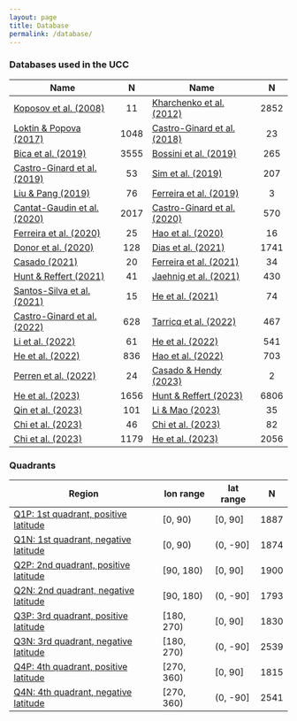 ```yaml
---
layout: page
title: Database
permalink: /database/
---
```


### Databases used in the UCC

| Name | N | Name | N |
| ---- | :-: | ---- | :-: |
| [Koposov et al. (2008)](https://ui.adsabs.harvard.edu/abs/2008A%26A...486..771K/abstract) | 11 | [Kharchenko et al. (2012)](https://ui.adsabs.harvard.edu/abs/2012A%26A...543A.156K) | 2852 |
| [Loktin & Popova (2017)](https://ui.adsabs.harvard.edu/abs/2017AstBu..72..257L/abstract) | 1048 | [Castro-Ginard et al. (2018)](https://ui.adsabs.harvard.edu/abs/2018A%26A...618A..59C/abstract) | 23 |
| [Bica et al. (2019)](https://ui.adsabs.harvard.edu/abs/2019AJ....157...12B/abstract) | 3555 | [Bossini et al. (2019)](https://ui.adsabs.harvard.edu/abs/2019A%26A...623A.108B/abstract) | 265 |
| [Castro-Ginard et al. (2019)](https://ui.adsabs.harvard.edu/abs/2019A%26A...627A..35C/abstract) | 53 | [Sim et al. (2019)](https://ui.adsabs.harvard.edu/abs/2019JKAS...52..145S/abstract) | 207 |
| [Liu & Pang (2019)](https://ui.adsabs.harvard.edu/abs/2019ApJS..245...32L/abstract) | 76 | [Ferreira et al. (2019)](https://ui.adsabs.harvard.edu/abs/2019MNRAS.483.5508F/abstract) | 3 |
| [Cantat-Gaudin et al. (2020)](https://ui.adsabs.harvard.edu/abs/2020A%26A...640A...1C) | 2017 | [Castro-Ginard et al. (2020)](https://ui.adsabs.harvard.edu/abs/2020A%26A...635A..45C/abstract) | 570 |
| [Ferreira et al. (2020)](https://ui.adsabs.harvard.edu/abs/2020MNRAS.496.2021F/abstract) | 25 | [Hao et al. (2020)](https://ui.adsabs.harvard.edu/abs/2020PASP..132c4502H/abstract) | 16 |
| [Donor et al. (2020)](https://ui.adsabs.harvard.edu/abs/2020AJ....159..199D/abstract) | 128 | [Dias et al. (2021)](https://ui.adsabs.harvard.edu/abs/2021MNRAS.504..356D) | 1741 |
| [Casado (2021)](https://ui.adsabs.harvard.edu/abs/2021RAA....21..117C/abstract) | 20 | [Ferreira et al. (2021)](https://ui.adsabs.harvard.edu/abs/2021MNRAS.502L..90F/abstract) | 34 |
| [Hunt & Reffert (2021)](https://ui.adsabs.harvard.edu/abs/2021A%26A...646A.104H/abstract) | 41 | [Jaehnig et al. (2021)](https://ui.adsabs.harvard.edu/abs/2021ApJ...923..129J/abstract) | 430 |
| [Santos-Silva et al. (2021)](https://ui.adsabs.harvard.edu/abs/2021MNRAS.508.1033S/abstract) | 15 | [He et al. (2021)](https://ui.adsabs.harvard.edu/abs/2021RAA....21...93H/abstract) | 74 |
| [Castro-Ginard et al. (2022)](https://ui.adsabs.harvard.edu/abs/2022A%26A...661A.118C/abstract) | 628 | [Tarricq et al. (2022)](https://ui.adsabs.harvard.edu/abs/2022A%26A...659A..59T/abstract) | 467 |
| [Li et al. (2022)](https://ui.adsabs.harvard.edu/abs/2022ApJS..259...19L/abstract) | 61 | [He et al. (2022)](https://ui.adsabs.harvard.edu/abs/2022ApJS..260....8H/abstract) | 541 |
| [He et al. (2022)](https://ui.adsabs.harvard.edu/abs/2022ApJS..262....7H/abstract) | 836 | [Hao et al. (2022)](https://ui.adsabs.harvard.edu/abs/2022A%26A...660A...4H/abstract) | 703 |
| [Perren et al. (2022)](https://ui.adsabs.harvard.edu/abs/2022A%26A...663A.131P/abstract) | 24 | [Casado & Hendy (2023)](https://ui.adsabs.harvard.edu/abs/2023MNRAS.521.1399C/abstract) | 2 |
| [He et al. (2023)](https://ui.adsabs.harvard.edu/abs/2023ApJS..264....8H/abstract) | 1656 | [Hunt & Reffert (2023)](https://ui.adsabs.harvard.edu/abs/2023A%26A...673A.114H/abstract) | 6806 |
| [Qin et al. (2023)](https://ui.adsabs.harvard.edu/abs/2023ApJS..265...12Q/abstract) | 101 | [Li & Mao (2023)](https://ui.adsabs.harvard.edu/abs/2023ApJS..265....3L/abstract) | 35 |
| [Chi et al. (2023)](https://ui.adsabs.harvard.edu/abs/2023ApJS..265...20C/abstract) | 46 | [Chi et al. (2023)](https://ui.adsabs.harvard.edu/abs/2023arXiv230208926C/abstract) | 82 |
| [Chi et al. (2023)](https://ui.adsabs.harvard.edu/abs/2023arXiv230310380C/abstract) | 1179 | [He et al. (2023)](https://ui.adsabs.harvard.edu/abs/2023ApJS..267...34H/abstract) | 2056 |

### Quadrants

| Region  | lon range  | lat range  |   N |
|---------|------------|------------| :-: |
| [Q1P: 1st quadrant, positive latitude](https://ucc.ar/Q1P_table/) | [0, 90)    | [0, 90]    | 1887 |
| [Q1N: 1st quadrant, negative latitude](https://ucc.ar/Q1N_table/) | [0, 90)    | (0, -90]   | 1874 |
| [Q2P: 2nd quadrant, positive latitude](https://ucc.ar/Q2P_table/) | [90, 180)  | [0, 90]    | 1900 |
| [Q2N: 2nd quadrant, negative latitude](https://ucc.ar/Q2N_table/) | [90, 180)  | (0, -90]   | 1793 |
| [Q3P: 3rd quadrant, positive latitude](https://ucc.ar/Q3P_table/) | [180, 270) | [0, 90]    | 1830 |
| [Q3N: 3rd quadrant, negative latitude](https://ucc.ar/Q3N_table/) | [180, 270) | (0, -90]   | 2539 |
| [Q4P: 4th quadrant, positive latitude](https://ucc.ar/Q4P_table/) | [270, 360) | [0, 90]    | 1815 |
| [Q4N: 4th quadrant, negative latitude](https://ucc.ar/Q4N_table/) | [270, 360) | (0, -90]   | 2541 |
